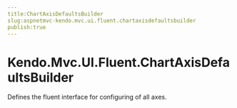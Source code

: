 ```yaml
---
title:ChartAxisDefaultsBuilder
slug:aspnetmvc-kendo.mvc.ui.fluent.chartaxisdefaultsbuilder
publish:true
---
```


# Kendo.Mvc.UI.Fluent.ChartAxisDefaultsBuilder

Defines the fluent interface for configuring of all axes.